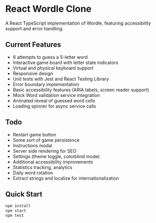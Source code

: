 # React Wordle Clone

A React TypeScript implementation of Wordle, featuring accessibility support and error handling.

## Current Features

- 6 attempts to guess a 5-letter word
- Interactive game board with letter state indicators
- Virtual and physical keyboard support
- Responsive design
- Unit tests with Jest and React Testing Library
- Error boundary implementation
- Basic accessibility features (ARIA labels, screen reader support)
- Mock Word validation service integration
- Animated reveal of guessed word cells
- Loading spinner for async service calls

## Todo

- Restart game button
- Some sort of game persistence
- Instructions modal
- Server side rendering for SEO
- Settings (theme toggle, colorblind mode)
- Additional accessibility improvements
- Statistics tracking, analytics
- Daily word rotation
- Extract strings and localize for internationalization

## Quick Start

```bash
npm install
npm start
npm test
```
